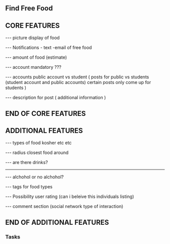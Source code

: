 ## Find Free Food


CORE FEATURES
----------------

--- picture display of food 

--- Notifications - text -email of free food

--- amount of food (estimate) 

--- account mandatory ???

--- accounts public account vs student ( posts for public vs students (student account and public accounts) certain posts only come up for students )

--- description for post ( additional information ) 

END OF CORE FEATURES 
----------------------


ADDITIONAL FEATURES
------------------------

--- types of food kosher etc etc 

--- radius closest food around 

--- are there drinks?

---

--- alchohol or no alchohol? 

--- tags for food types 

--- Possibility user rating (can i beleive this individuals listing)

--- comment section (social network type of interaction) 

END OF ADDITIONAL FEATURES
--------------------------

### Tasks
